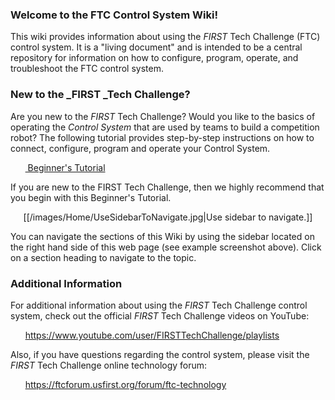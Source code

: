 ### Welcome to the FTC Control System Wiki!

This wiki provides information about using the _FIRST_ Tech Challenge (FTC) control system. It is a "living document" and is intended to be a central repository for information on how to configure, program, operate, and troubleshoot the FTC control system.

### New to the _FIRST _Tech Challenge?

Are you new to the _FIRST_ Tech Challenge?  Would you like to the basics of operating the _Control System_ that are used by teams to build a competition robot?  The following tutorial provides step-by-step instructions on how to connect, configure, program and operate your Control System.  

&nbsp;&nbsp;&nbsp;&nbsp;&nbsp;&nbsp;[ Beginner's Tutorial ]()

If you are new to the FIRST Tech Challenge, then we highly recommend that you begin with this Beginner's Tutorial.

<p align="center">[[/images/Home/UseSidebarToNavigate.jpg|Use sidebar to navigate.]]<p>

You can navigate the sections of this Wiki by using the sidebar located on the right hand side of this web page (see example screenshot above). Click on a section heading to navigate to the topic.

### Additional Information
For additional information about using the _FIRST_ Tech Challenge control system, check out the official _FIRST_ Tech Challenge videos on YouTube:

&nbsp;&nbsp;&nbsp;&nbsp;&nbsp;&nbsp;https://www.youtube.com/user/FIRSTTechChallenge/playlists

Also, if you have questions regarding the control system, please visit the _FIRST_ Tech Challenge online technology forum:

&nbsp;&nbsp;&nbsp;&nbsp;&nbsp;&nbsp;https://ftcforum.usfirst.org/forum/ftc-technology
